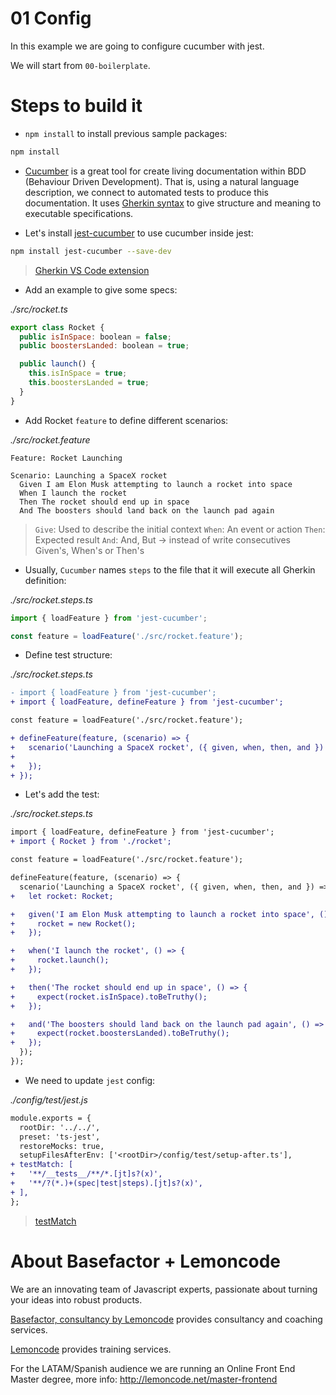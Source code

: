# 01 Config

In this example we are going to configure cucumber with jest.

We will start from `00-boilerplate`.

# Steps to build it

- `npm install` to install previous sample packages:

```bash
npm install
```

- [Cucumber](https://cucumber.io) is a great tool for create living documentation within BDD (Behaviour Driven Development). That is, using a natural language description, we connect to automated tests to produce this documentation. It uses [Gherkin syntax](https://cucumber.io/docs/gherkin/reference/) to give structure and meaning to executable specifications.

- Let's install [jest-cucumber](https://github.com/bencompton/jest-cucumber) to use cucumber inside jest:

```bash
npm install jest-cucumber --save-dev
```

> [Gherkin VS Code extension](https://marketplace.visualstudio.com/items?itemName=alexkrechik.cucumberautocomplete)

- Add an example to give some specs:

_./src/rocket.ts_

```javascript
export class Rocket {
  public isInSpace: boolean = false;
  public boostersLanded: boolean = true;

  public launch() {
    this.isInSpace = true;
    this.boostersLanded = true;
  }
}

```

- Add Rocket `feature` to define different scenarios:

_./src/rocket.feature_

```gherkin
Feature: Rocket Launching

Scenario: Launching a SpaceX rocket
  Given I am Elon Musk attempting to launch a rocket into space
  When I launch the rocket
  Then The rocket should end up in space
  And The boosters should land back on the launch pad again

```

> `Give`: Used to describe the initial context
> `When`: An event or action
> `Then`: Expected result
> `And`: And, But -> instead of write consecutives Given's, When's or Then's

- Usually, `Cucumber` names `steps` to the file that it will execute all Gherkin definition:

_./src/rocket.steps.ts_

```javascript
import { loadFeature } from 'jest-cucumber';

const feature = loadFeature('./src/rocket.feature');
```

- Define test structure:

_./src/rocket.steps.ts_

```diff
- import { loadFeature } from 'jest-cucumber';
+ import { loadFeature, defineFeature } from 'jest-cucumber';

const feature = loadFeature('./src/rocket.feature');

+ defineFeature(feature, (scenario) => {
+   scenario('Launching a SpaceX rocket', ({ given, when, then, and }) => {
+ 
+   });
+ });

```

- Let's add the test:

_./src/rocket.steps.ts_

```diff
import { loadFeature, defineFeature } from 'jest-cucumber';
+ import { Rocket } from './rocket';

const feature = loadFeature('./src/rocket.feature');

defineFeature(feature, (scenario) => {
  scenario('Launching a SpaceX rocket', ({ given, when, then, and }) => {
+   let rocket: Rocket;

+   given('I am Elon Musk attempting to launch a rocket into space', () => {
+     rocket = new Rocket();
+   });

+   when('I launch the rocket', () => {
+     rocket.launch();
+   });

+   then('The rocket should end up in space', () => {
+     expect(rocket.isInSpace).toBeTruthy();
+   });

+   and('The boosters should land back on the launch pad again', () => {
+     expect(rocket.boostersLanded).toBeTruthy();
+   });
  });
});

```

- We need to update `jest` config:

_./config/test/jest.js_

```diff
module.exports = {
  rootDir: '../../',
  preset: 'ts-jest',
  restoreMocks: true,
  setupFilesAfterEnv: ['<rootDir>/config/test/setup-after.ts'],
+ testMatch: [
+   '**/__tests__/**/*.[jt]s?(x)',
+   '**/?(*.)+(spec|test|steps).[jt]s?(x)',
+ ],
};

```

> [testMatch](https://jestjs.io/docs/en/configuration#testmatch-arraystring)


# About Basefactor + Lemoncode

We are an innovating team of Javascript experts, passionate about turning your ideas into robust products.

[Basefactor, consultancy by Lemoncode](http://www.basefactor.com) provides consultancy and coaching services.

[Lemoncode](http://lemoncode.net/services/en/#en-home) provides training services.

For the LATAM/Spanish audience we are running an Online Front End Master degree, more info: http://lemoncode.net/master-frontend
